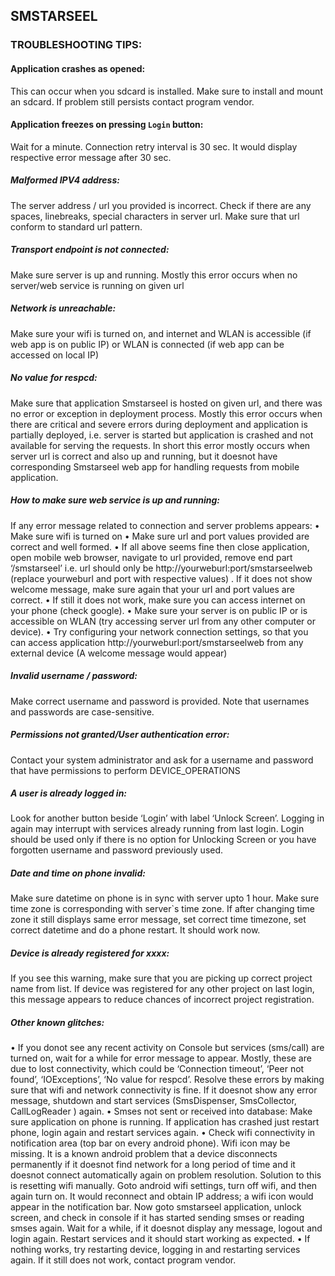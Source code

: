 SMSTARSEEL
----------

### TROUBLESHOOTING TIPS:
#### Application crashes as opened: 
This can occur when you sdcard is installed. Make sure to install and mount an sdcard. If problem still persists contact program vendor.
#### Application freezes on pressing `Login` button: 
Wait for a minute. Connection retry interval is 30 sec. It would display respective error message after 30 sec.
##### Malformed IPV4 address: 
The server address / url you provided is incorrect. Check if there are any spaces, linebreaks, special characters in server url. Make sure that url conform to standard url pattern.
##### Transport endpoint is not connected: 
Make sure server is up and running. Mostly this error occurs when no server/web service is running on given url
##### Network is unreachable: 
Make sure your wifi is turned on, and internet and WLAN is accessible (if web app is on public IP) or WLAN is connected (if web app can be accessed on local IP)
##### No value for respcd: 
Make sure that application Smstarseel is hosted on given url, and there was no error or exception in deployment process. Mostly this error occurs when there are critical and severe errors during deployment and application is partially deployed, i.e. server is started but application is crashed and not available for serving the requests. In short this error mostly occurs when server url is correct and also up and running, but it doesnot have corresponding Smstarseel web app for handling requests from mobile application.
##### How to make sure web service is up and running: 
If any error message related to connection and server problems appears: 
•	Make sure wifi is turned on
•	Make sure url and port values provided are correct and well formed.
•	If all above seems fine then close application, open mobile web browser, navigate to url provided, remove end part ‘/smstarseel’ i.e. url should only be http://yourweburl:port/smstarseelweb (replace yourweburl and port with respective values) . If it does not show welcome message, make sure again that your url and port values are correct. 
•	If still it does not work, make sure you can access internet on your phone (check google). 
•	Make sure your server is on public IP or is accessible on WLAN (try accessing server url from any other computer or device).
•	Try configuring your network connection settings, so that you can access application http://yourweburl:port/smstarseelweb from any external device (A welcome message would appear)
##### Invalid username / password: 
Make correct username and password is provided. Note that usernames and passwords are case-sensitive.
##### Permissions not granted/User authentication error: 
Contact your system administrator and ask for a username and password that have permissions to perform DEVICE_OPERATIONS
##### A user is already logged in: 
Look for another button beside ‘Login’ with label ‘Unlock Screen’. Logging in again may interrupt with services already running from last login. Login should be used only if there is no option for Unlocking Screen or you have forgotten username and password previously used.
##### Date and time on phone invalid: 
Make sure datetime on phone is in sync with server upto 1 hour. Make sure time zone is corresponding with server`s time zone. If after changing time zone it still displays same error message, set correct time timezone, set correct datetime and do a phone restart. It should work now.
##### Device is already registered for xxxx: 
If you see this warning, make sure that you are picking up correct project name from list. If device was registered for any other project on last login, this message appears to reduce chances of incorrect project registration.
##### Other known glitches: 
•	If you donot see any recent activity on Console but services (sms/call) are turned on, wait for a while for error message to appear. Mostly, these are due to lost connectivity, which could be ‘Connection timeout’, ‘Peer not found’, ‘IOExceptions’, ‘No value for respcd’. Resolve these errors by making sure that wifi and network connectivity is fine. If it doesnot show any error message, shutdown and start services (SmsDispenser, SmsCollector, CallLogReader ) again.
•	Smses not sent or received into database: Make sure application on phone is running. If application has crashed just restart phone, login again and restart services again.
•	Check wifi connectivity in notification area (top bar on every android phone). Wifi icon may be missing. It is a known android problem that a device disconnects permanently if it doesnot find network for a long period of time and it doesnot connect automatically again on problem resolution. Solution to this is resetting wifi manually. Goto android wifi settings, turn off wifi, and then again turn on. It would reconnect and obtain IP address; a wifi icon would appear in the notification bar. Now goto smstarseel application, unlock screen, and check in console if it has started sending smses or reading smses again. Wait for a while, if it doesnot display any message, logout and login again. Restart services and it should start working as expected.
•	If nothing works, try restarting device, logging in and restarting services again. If it still does not work, contact program vendor.